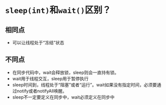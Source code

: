 # `sleep(int)`和`wait()`区别？

## 相同点

- 可以让线程处于“冻结”状态

## 不同点

- 在同步代码中，wait会释放锁，sleep则会一直持有锁。
- wait用于线程交互，sleep用于暂停执行
- sleep时间到，线程处于“阻塞”或者“运行”。wait如果没有指定时间，必须要通过notify或者notifyAll唤醒。
- sleep不一定要定义在同步中，wait必须定义在同步中